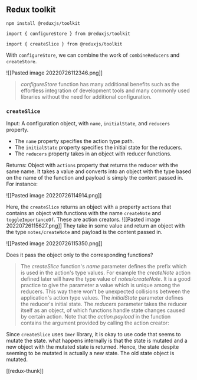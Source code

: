 ## Redux toolkit
`npm install @reduxjs/toolkit`

`import { configureStore } from @reduxjs/toolkit`  

`import { createSlice } from @reduxjs/toolkit`

With `configureStore`, we can combine the work of `combineReducers` and `createStore`.

![[Pasted image 20220726112346.png]]

>  _configureStore_ function has many additional benefits such as the effortless integration of development tools and many commonly used libraries without the need for additional configuration.


### `createSlice`
Input: A configuration object, with `name`, `initialState`, and `reducers` property. 

- The `name` property specifies the action type path. 
- The `initialState` property specifies the initial state for the reducers.
- The `reducers` property takes in an object with reducer functions.

Returns: Object with `actions` property that returns the reducer with the same name. It takes a value and converts into an object with the type based on the name of the function and payload is simply the content passed in. For instance:

![[Pasted image 20220726114914.png]]

Here, the `createSlice` returns an object with a property `actions` that contains an object with functions with the name `createNote` and `toggleImportanceOf`. These are action creators. 
![[Pasted image 20220726115627.png]]
They take in some value and return an object with the type `notes/createNote` and payload is the content passed in.

![[Pasted image 20220726115350.png]]

Does it pass the object only to the corresponding functions?

> The _createSlice_ function's _name_ parameter defines the prefix which is used in the action's type values. For example the _createNote_ action defined later will have the type value of _notes/createNote_. It is a good practice to give the parameter a value which is unique among the reducers. This way there won't be unexpected collisions between the application's action type values. The _initialState_ parameter defines the reducer's initial state. The _reducers_ parameter takes the reducer itself as an object, of which functions handle state changes caused by certain action. Note that the _action.payload_ in the function contains the argument provided by calling the action creator:

Since `createSlice` uses `Imer` library, it is okay to use code that seems to mutate the state. what happens internally is that the state is mutated and a new object with the mutated state is returned. Hence, the state despite seeming to be mutated is actually a new state. The old state object is mutated.

[[redux-thunk]]